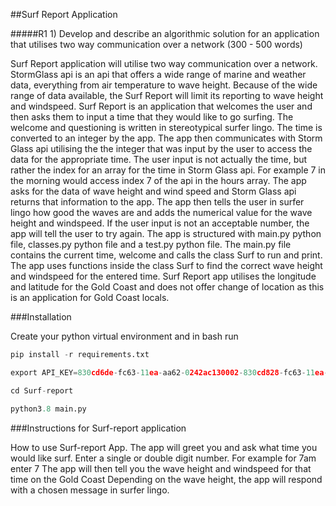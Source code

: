 ##Surf Report Application

#####R1	1) Develop and describe an algorithmic solution for an application that utilises two way communication over a network (300 - 500 words)

Surf Report application will utilise two way communication over a network. StormGlass api is an api that offers a wide range of marine and weather data, everything from air temperature to wave height. Because of the wide range of data available, the Surf Report will limit its reporting to wave height and windspeed.  Surf Report is an application that welcomes the user and then asks them to input a time that they would like to go surfing. The welcome and questioning is written in stereotypical surfer lingo. The time is converted to an integer by the app. The app then communicates with Storm Glass api utilising the the integer that was input by the user to access the data for the appropriate time. The user input is not actually the time, but rather the index for an array for the time in Storm Glass api. For example 7 in the morning would access index 7 of the api in the hours array. The app asks for the data of wave height and wind speed and Storm Glass api returns that information to the app. The app then tells the user in surfer lingo how good the waves are and adds the numerical value for the wave height and windspeed. If the user input is not an acceptable number, the app will tell the user to try again. The app is structured with main.py python file, classes.py python file and a test.py python file. The main.py file contains the current time, welcome and calls the class Surf to run and print. The app uses functions inside the class Surf to find the correct wave height and windspeed for the entered time. Surf Report app utilises the longitude and latitude for the Gold Coast and does not offer change of location as this is an application for Gold Coast locals.

###Installation

Create your python virtual environment and in bash run

```python
pip install -r requirements.txt

export API_KEY=830cd6de-fc63-11ea-aa62-0242ac130002-830cd828-fc63-11ea-aa62-0242ac130002

cd Surf-report

python3.8 main.py
```

###Instructions for Surf-report application

How to use Surf-report App.
    The app will greet you and ask what time you would like surf.
    Enter a single or double digit number. For example for 7am enter 7
    The app will then tell you the wave height and windspeed for that time on the Gold Coast
    Depending on the wave height, the app will respond with a chosen message in surfer lingo.
    